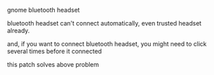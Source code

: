 gnome bluetooth headset 

bluetooth headset can't connect automatically, even  trusted headset already.

and, if you want to connect bluetooth headset, you might need to click several times before it connected

this patch solves above problem 
